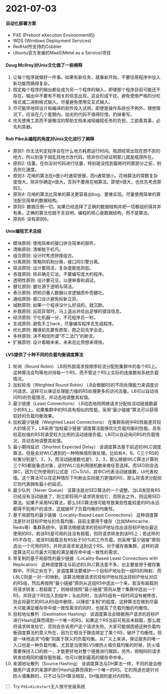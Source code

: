 # 2021-07-03


#### 自动化部署方案

- PXE (Preboot eXecution Environment的)
- WDS (Windows Deployment Services)
- RedHat所支持的Cobbler
- Ubuntu官方发展的MaaS(Metal as a Service)项目


#### Doug McIlroy对Unix文化做了一些阐释

1. 让每个程序就做好一件事。如果有新任务，就重新开始，不要往原程序中加入新功能而搞得复杂。
2. 假定每个程序的输出都会成为另一个程序的输入，即便那个程序目前可能还不存在。输出中不要有不相关的信息出现，这会形成干扰。避免使用严格的分栏格式或二进制格式输入。尽量避免使用交互式输入。
3. 尽可能早地将设计和编译的软件投入试用，即使是操作系统也不例外，理想情况下，应该在几个星期内。拙劣的代码不值得珍惜，扔掉重写。
4. 优先使用工具而不是晦涩的帮助文档来减轻编程任务的负担。工欲善其事，必先利其器。

#### Rob Pike从编程的角度对Unix文化进行了阐释

- 原则1: 你无法判定程序会在什么地方耗费运行时间。瓶颈经常出现在想不到的地方，所以别急于胡乱找地方改代码，除非你已经证明那儿就是瓶颈所在。
- 原则2: 估量。在你没对代码进行估量，特别是没找到最耗时的那部分之前，别去优化速度。
- 原则3: 花哨的算法在n很小时通常很慢，而n通常很小。花哨算法的常数复杂度很大。除非你确定n很大，否则不要用花哨算法。即使n很大，也优先考虑原则2。
- 原则4: 花哨的算法比简单的算法更容易出bug、更难实现。尽量使用简单的算法配合简单的数据结构。
- 原则5: 数据压倒一切。如果已经选择了正确的数据结构并把一切都组织得井井有条，正确的算法也就不言自明。编程的核心是数据结构，而不是算法。
- 原则6: 没有原则6。


#### Unix编程艺术总结

- 模块原则: 使用简单的接口拼合简单的部件。
- 清晰原则: 清晰胜于机巧。
- 组合原则: 设计时考虑拼接组合。
- 分离原则: 策略同机制分离，接口同引擎分离。
- 简洁原则: 设计要简洁，复杂度能低则低。
- 吝啬原则: 除非确无它法，不要编写庞大的程序。
- 透明性原则: 设计要可见，以便审查和调试。
- 健壮原则: 健壮源于透明与简洁。
- 表示原则: 把知识叠入数据以求逻辑质朴而健壮。
- 通俗原则: 接口设计避免标新立异。
- 缄默原则: 如果一个程序没什么好说的，就沉默。
- 补救原则: 出现异常时，马上退出并给出足够的错误信息。
- 经济原则: 宁化机器一分，不花程序员一秒。
- 生成原则: 避免手工hack，尽量编写程序去生成程序。
- 优化原则: 雕琢前先要有原型，跑之前先学会走。
- 多样原则: 决不相信所谓“不二法门”的断言。
- 扩展原则: 设计着眼未来，未来总比预想来得快。


#### LVS提供了十种不同的负载均衡调度算法

01. 轮询（Round Robin）
    LB将外部请求按顺序轮流分配到集群中的各个RS上。这种算法会均等地对待每一个RS，而不管这个RS上实际的连接数和系统负载情况。
02. 加权轮询（Weighted Round Robin）
    LB会根据RS的不同处理能力来调度访问请求。这样可以保证处理能力强的RS处理更多的访问流量。LB可以自动询问RS的负载情况，并动态地调整其权值。
03. 最少链接（Least Connections）
    LB动态地将网络请求分配给活动链接数最少的RS上。如果集群中的RS具有相似的性能，采用“最少链接”算法可以获得较好的负载均衡效果。
04. 加权最少链接（Weighted Least Connections）
    在集群系统中RS性能差异较大的情况下，LB采用“加权最少链接”调度算法能够优化负载均衡的性能。具有较高权值的RS将承受较大比例的活动链接负载。LB可以自动询问RS的负载情况，并动态地调整其权值。
05. 最小期待延迟（Shortest Expected Delay）
    该调度算法基于前述的WLC调度算法，但是会对WLC遇到的一种特殊情形做处理。比如有A、B、C三个RS的权重分别是1、2、3，而活动链接数也是1、2、3，那么根据WLC算法计算则三个RS都是备选对象，这时WLC会利用随机数来做任意选择。而SED则会选择C，因为它所使用的公式是（Ci+1)/Ui，其中Ci代表活动链接数，Ui代表权值。这个算法可以在这种情形下判断出实际能力更强的RS，那么将请求分配给它则代表拥有最小的延迟。
06. 最少队列（Never Queue）
    该算法是对SED算法的一个调整。当LB发现有RS已经没有活动链接了，则立即将用户请求转发给它，而除此之外，则运用SED算法。如果不采用NQ算法，那么SED算法很可能导致某些性能较差的RS永远都得不到用户的请求，这就破坏了负载均衡的均衡性。
07. 基于局部性的最少链接（Locality-Based Least Connections）
    这种调度算法是针对目标IP地址的负载均衡，目前主要用于缓存（比如Memcache、Redis等）集群系统中。该算法根据请求的目标IP地址找出该目标IP地址最近使用的RS，若该RS是可用的且没有超载，则将请求转发到该RS上；若这样的RS不存在，或该RS超载且有RS处于50%的工作负载，则采用“最少链接”原则选出一个可用的RS，并将该请求发送到这个RS。对于缓存类集群，这样的调度算法可以尽最大可能的满足缓存命中或一致性的需求。
08. 带复制的基于局部性的最少链接（Locality-Based Least Connections with Replication）
    这种调度算法与前述的LBLC算法差不多，也主要是用于缓存集群中。不同之处在于，该调度算法要维护一个目标IP地址到一组RS的映射，而LBLC则是一对一的映射。该算法根据请求的目标IP地址找出目标IP地址对应的RS组，然后再按照“最小链接”原则从这组RS中选出一个来，若没有超载则将请求转发；若超载了，则继续按照“最小链接”原则从整个集群中选出一个RS，并将这个RS加入到组中；与此同时，当该RS组有一段时间没有被修改，则会将最忙的RS从RS组中删除，以降低“复制”的程度。这种算法在做到尽最大可能满足缓存命中或一致性需求的同时，也提高了负载均衡的均衡性。
09. 目标地址散列（Destination Hashing）
    该调度算法会根据用户请求的目标IP进行Hash运算而得到一个唯一的RS。如果这个RS当前可用且未超载，那么就将请求转发给它，否则会告诉用户这个请求失败。大家可能很困惑这种负载均衡调度算法的意义所在，因为它相当于静态绑定了某个RS，破坏了均衡性。但是一味地追求“均衡”则属于狭义的负载均衡。从广义上来讲，保证服务的唯一入口也是一种负载均衡。尤其是当使用LVS做防火墙负载均衡的时候，防火墙需要保持入口的统一，才能更好地对整个链接进行跟踪。另外，把相同的请求转发给相同的缓存服务器，也可以做到最高的缓存命中率。
10. 来源地址散列（Source Hashing）
    该调度算法与DH算法一样，不同的是会根据用户请求的来源IP进行Hash运算而得到一个唯一的RS。它的用途也是针对防火墙集群的，只不过与DH算法相反，SH强调的是对内控制。


- [ ] Try `PXE`+`Kickstart`无人值守安装系统